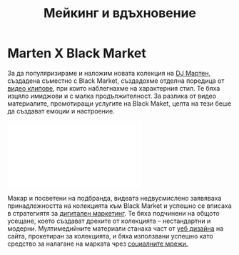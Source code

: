 ﻿---
layout: post
order: 9
rel: /about/blackmarket/multimedia
service: /services/multimedia
project: /portfolio/blackmarket
header: compact
display: summary cover
title: Мейкинг и вдъхновение
description: За да популяризираме и наложим новата колекция на DJ Мартен, създадохме отделна поредица от видео материали, при които наблегнахме на характерен стил.
summary: За да популяризираме и наложим новата колекция на DJ Мартен, създадохме отделна поредица от видео материали, при които наблегнахме на характерен стил. Те бяха изцяло имиджови и с малка продължителност. За разлика от видео материалите, промотиращи услугите на BlackMaket, целта на тези беше да създават емоции и настроение.
image: /business/blackmarket/marten-video.jpg
ref:
  - video: http://www.youtube.com/embed/yBc3RU8529Q
    title: 'Marten X Black Market Концепция и дизайн '
    description: 'Колекцията Marten X Black Market е ексклузивна серия дрехи вдъхновена от стила и стилистичната история на Marten Roberto и от утвърдените дизайнери на Black Market.'
    url: http://www.youtube.com/watch?v=yBc3RU8529Q
  - video: http://www.youtube.com/embed/6V-mJV0CXzM
    title: Marten X Black Market Реализация
    description: 'Marten X Black Market е привнесения уличен авангард в класическия мъжки силует, с който ще си разпознаваем и в кафето сутрин, и в клубът нощем.'
    url: http://www.youtube.com/watch?v=6V-mJV0CXzM
  - video: http://www.youtube.com/embed/3sO4V-oOUHo
    title: Marten X Black Market Колекция
    description: 'Колекцията включва 6 ежедневни базови дрехи, които всеки мъж трябва да вижда в гардероба си: риза, сако, ти-шърт, блуза с дълъг ръкав, суитшърт, бомбър.'
    url: http://www.youtube.com/watch?v=3sO4V-oOUHo
featured: true
featuredOrder: 16
---
# Marten X Black Market
За да популяризираме и наложим новата колекция на [DJ Мартен](http://marten.blackmarket.bg/), създадена съместно с Black Market, създадохме отделна поредица от [видео клипове](./../../маркетинг/мултимедия.html), при които наблегнахме на характерния стил. Те бяха изцяло имиджови и с малка продължителност. За разлика от видео материалите, промотиращи услугите на Black Maket, целта на тези беше да създават емоции и настроение.

<iframe  data-aspect="0.5625" src="//www.youtube.com/embed/yBc3RU8529Q?rel=0" frameborder="0" allowfullscreen></iframe>

Макар и посветени на подбранда, видеата недвусмислено заявяваха принадлежността на колекцията към Black Market и успешно се вписаха в стратегиятя за [дигитален маркетинг](./../../маркетинг/дигитална-маркетинг-стратегия.html). Те бяха подчинени на общото усещане, което създават дрехите от колекцията – нестандартни и модерни. Мултимедийните материали станаха част от [уеб дизайна](./../../маркетинг/уеб-дизайн.html) на сайта, прокетиран за колекцията, и бяха използвани успешно като средство за налагане на марката чрез [социалните мрежи.](./../../маркетинг/социални-мрежи.html)
